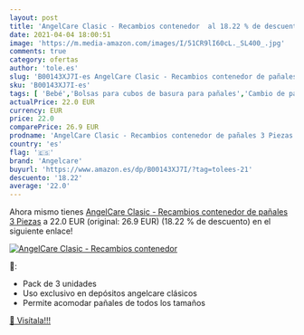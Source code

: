 ```yaml
---
layout: post
title: 'AngelCare Clasic - Recambios contenedor  al 18.22 % de descuento'
date: 2021-04-04 18:00:51
image: 'https://m.media-amazon.com/images/I/51CR9lI60cL._SL400_.jpg'
comments: true
category: ofertas
author: 'tole.es'
slug: 'B00143XJ7I-es AngelCare Clasic - Recambios contenedor de pañales 3 Piezas'
sku: 'B00143XJ7I-es'
tags: [ 'Bebé','Bolsas para cubos de basura para pañales','Cambio de pañales','Cubos de basura para pañales y recambios','angelcare','pañales', ]
actualPrice: 22.0 EUR
currency: EUR
price: 22.0
comparePrice: 26.9 EUR
prodname: 'AngelCare Clasic - Recambios contenedor de pañales 3 Piezas'
country: 'es'
flag: '🇪🇸'
brand: 'Angelcare'
buyurl: 'https://www.amazon.es/dp/B00143XJ7I/?tag=tolees-21'
descuento: '18.22'
average: '22.0'
---
```


Ahora mismo tienes [AngelCare Clasic - Recambios contenedor de pañales 3 Piezas](https://www.amazon.es/dp/B00143XJ7I/?tag=tolees-21) a 22.0 EUR (original: 26.9 EUR) (18.22 %  de descuento) en el siguiente enlace!

[![AngelCare Clasic - Recambios contenedor ](https://m.media-amazon.com/images/I/51CR9lI60cL._SL400_.jpg)](https://www.amazon.es/dp/B00143XJ7I/?tag=tolees-21)

🔎:

- Pack de 3 unidades
- Uso exclusivo en depósitos angelcare clásicos
- Permite acomodar pañales de todos los tamaños

[🛒 Visítala!!!](https://www.amazon.es/dp/B00143XJ7I/?tag=tolees-21)
